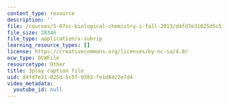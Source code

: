 ```yaml
---
content_type: resource
description: ''
file: /courses/5-07sc-biological-chemistry-i-fall-2013/d4fd7e31025d5c5f9383fe1d8422e7d4_eOYHJLqP2Ps.vtt
file_size: 28346
file_type: application/x-subrip
learning_resource_types: []
license: https://creativecommons.org/licenses/by-nc-sa/4.0/
ocw_type: OCWFile
resourcetype: Other
title: 3play caption file
uid: d4fd7e31-025d-5c5f-9383-fe1d8422e7d4
video_metadata:
  youtube_id: null
---
```

